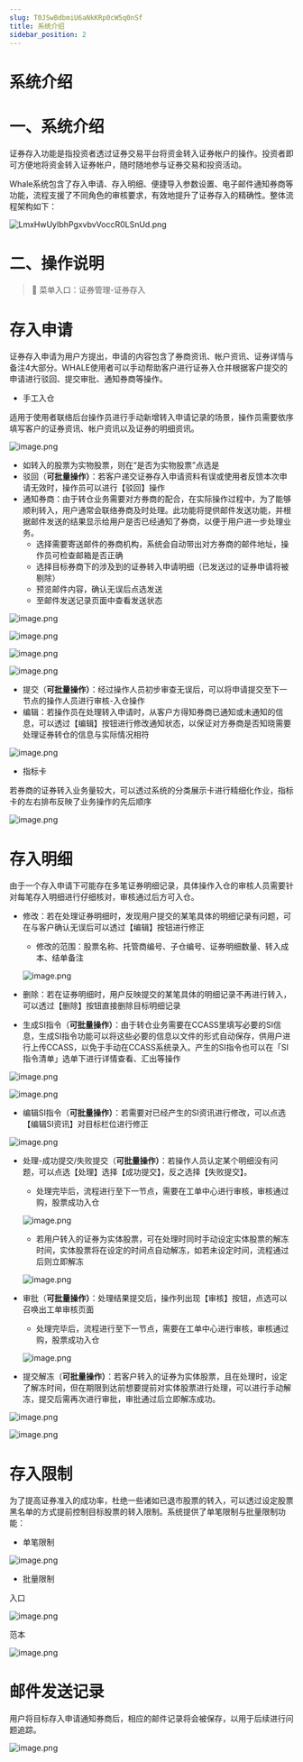 ```yaml
---
slug: T0JSwBdbmiU6aNkKRp0cW5q0nSf
title: 系统介绍
sidebar_position: 2
---
```



# 系统介绍


# 一、系统介绍


证券存入功能是指投资者透过证券交易平台将资金转入证券帐户的操作。投资者即可方便地将资金转入证券帐户，随时随地参与证券交易和投资活动。


Whale系统包含了存入申请、存入明细、便捷导入参数设置、电子邮件通知券商等功能，流程支援了不同角色的审核要求，有效地提升了证券存入的精确性。整体流程架构如下：


![LmxHwUyIbhPgxvbvVoccR0LSnUd.png](/assets/94a6611abc4125d0fd63ed98fa96a5b0.png)


# 二、操作说明


> 📍 菜单入口：证券管理-证券存入


# 存入申请


证券存入申请为用户方提出，申请的内容包含了券商资讯、帐户资讯、证券详情与备注4大部分。WHALE使用者可以手动帮助客户进行证券入仓并根据客户提交的申请进行驳回、提交审批、通知券商等操作。

- 手工入仓

适用于使用者联络后台操作员进行手动新增转入申请记录的场景，操作员需要依序填写客户的证券资讯、帐户资讯以及证券的明细资讯。


![image.png](/assets/95ec2b871fc87915f64ed9b8b3452790.png)

- 如转入的股票为实物股票，则在“是否为实物股票”点选是
- 驳回（**可批量操作）**：若客户递交证券存入申请资料有误或使用者反馈本次申请无效时，操作员可以进行【驳回】操作
- 通知券商：由于转仓业务需要对方券商的配合，在实际操作过程中，为了能够顺利转入，用户通常会联络券商及时处理。此功能将提供邮件发送功能，并根据邮件发送的结果显示给用户是否已经通知了券商，以便于用户进一步处理业务。
    - 选择需要寄送邮件的券商机构，系统会自动带出对方券商的邮件地址，操作员可检查邮箱是否正确
    - 选择目标券商下的涉及到的证券转入申请明细（已发送过的证券申请将被剔除）
    - 预览邮件内容，确认无误后点选发送
    - 至邮件发送记录页面中查看发送状态

![image.png](/assets/60b17e9eb64189eff472838fa70c2ceb.png)


![image.png](/assets/ea1c62fd2bed2c8bccdaf7a47cc562fa.png)


![image.png](/assets/1d46a1396117d0b174893ada6c5b84f2.png)


![image.png](/assets/d43e3ad9714c8f35730aab14842bb9f4.png)

- 提交（**可批量操作）**：经过操作人员初步审查无误后，可以将申请提交至下一节点的操作人员进行审核-入仓操作
- 编辑：若操作员在处理转入申请时，从客户方得知券商已通知或未通知的信息，可以透过【编辑】按钮进行修改通知状态，以保证对方券商是否知晓需要处理证券转仓的信息与实际情况相符

![image.png](/assets/8c51ee85c0ee405bbc2960e50b287ded.png)

- 指标卡

若券商的证券转入业务量较大，可以透过系统的分类展示卡进行精细化作业，指标卡的左右排布反映了业务操作的先后顺序


![image.png](/assets/2c32efb8f8087dc070bd34ea81e1019a.png)


# 存入明细


由于一个存入申请下可能存在多笔证券明细记录，具体操作入仓的审核人员需要针对每笔存入明细进行仔细核对，审核通过后方可入仓。

- 修改：若在处理证券明细时，发现用户提交的某笔具体的明细记录有问题，可在与客户确认无误后可以透过【编辑】按钮进行修正
    - 修改的范围：股票名称、托管商编号、子仓编号、证券明细数量、转入成本、结单备注

    ![image.png](/assets/3ea1a31ccf02841c4b4a4f645a94bbbc.png)

- 删除：若在证券明细时，用户反映提交的某笔具体的明细记录不再进行转入，可以透过【删除】按钮直接删除目标明细记录
- 生成SI指令（**可批量操作）**：由于转仓业务需要在CCASS里填写必要的SI信息，生成SI指令功能可以将这些必要的信息以文件的形式自动保存，供用户进行上传CCASS，以免于手动在CCASS系统录入。产生的SI指令也可以在「SI指令清单」选单下进行详情查看、汇出等操作

![image.png](/assets/b399c24650ee438614178bb0db78d3ac.png)


![image.png](/assets/56882a6b20c42bafe34b547f9c333887.png)

- 编辑SI指令（**可批量操作）**：若需要对已经产生的SI资讯进行修改，可以点选【编辑SI资讯】对目标栏位进行修正

![image.png](/assets/941a6a32ca6afdcdc3acda50e493995d.png)

- 处理-成功提交/失败提交（**可批量操作）**：若操作人员认定某个明细没有问题，可以点选【处理】选择【成功提交】，反之选择【失败提交】。
    - 处理完毕后，流程进行至下一节点，需要在工单中心进行审核，审核通过购，股票成功入仓

    ![image.png](/assets/3aa17efd8636ced6a11d0b7f150f3293.png)

    - 若用户转入的证券为实体股票，可在处理时同时手动设定实体股票的解冻时间，实体股票将在设定的时间点自动解冻，如若未设定时间，流程通过后则立即解冻

    ![image.png](/assets/89093f155df0a417f4cc982a7d35780b.png)

- 审批（**可批量操作）**：处理结果提交后，操作列出现【审核】按钮，点选可以召唤出工单审核页面
    - 处理完毕后，流程进行至下一节点，需要在工单中心进行审核，审核通过购，股票成功入仓

    ![image.png](/assets/3c2a300e09bc4571be2c238ce7a16388.png)

- 提交解冻（**可批量操作）**：若客户转入的证券为实体股票，且在处理时，设定了解冻时间，但在期限到达前想要提前对实体股票进行处理，可以进行手动解冻，提交后需再次进行审批，审批通过后立即解冻成功。

![image.png](/assets/c50dc29b7d1bf35feb537db7375c5ebe.png)


![image.png](/assets/e938ac42c2b371292d73c46ad5b634ce.png)


# 存入限制


为了提高证券准入的成功率，杜绝一些诸如已退市股票的转入，可以透过设定股票黑名单的方式提前控制目标股票的转入限制。系统提供了单笔限制与批量限制功能：

- 单笔限制

![image.png](/assets/160791b1317cb1a81251b6e53234b104.png)

- 批量限制

入口


![image.png](/assets/fba202d698bac9152a7d413d7b6c6864.png)


范本


![image.png](/assets/b87055c8bd413f397756dff13e4592c2.png)


# 邮件发送记录


用户将目标存入申请通知券商后，相应的邮件记录将会被保存，以用于后续进行问题追踪。


![image.png](/assets/4f598b27868c97cd521fac523915ab2d.png)


# 

